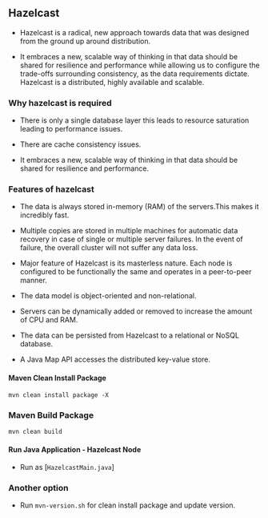 ## Hazelcast

* Hazelcast is a radical, new approach towards data that was designed from the ground up around distribution. 

* It embraces a new, scalable way of thinking in that data should be shared for resilience and performance while allowing us to configure the trade-offs surrounding consistency, as the data requirements dictate. Hazelcast is a distributed, highly available and scalable.

### Why hazelcast is required

* There is only a single database layer this leads to resource saturation leading to performance issues.

* There are cache consistency issues.

* It embraces a new, scalable way of thinking in that data should be shared for resilience and performance.

### Features of hazelcast

* The data is always stored in-memory (RAM) of the servers.This makes it incredibly fast.

* Multiple copies are stored in multiple machines for automatic data recovery in case of single or multiple server failures. In the event of failure, the overall cluster will not suffer any data loss.

* Major feature of Hazelcast is its masterless nature. Each node is configured to be functionally the same and operates in a peer-to-peer manner.

* The data model is object-oriented and non-relational.

* Servers can be dynamically added or removed to increase the amount of CPU and RAM.

* The data can be persisted from Hazelcast to a relational or NoSQL database.

* A Java Map API accesses the distributed key-value store.

#### Maven Clean Install Package

`mvn clean install package -X`

### Maven Build Package

`mvn clean build`

#### Run Java Application - Hazelcast Node

* Run as [`HazelcastMain.java`]

### Another option

* Run `mvn-version.sh` for clean install package and update version.
